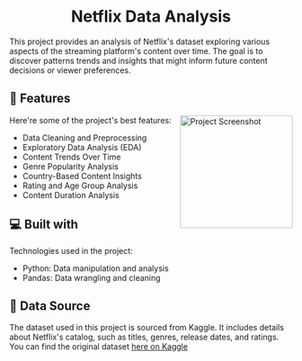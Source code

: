 <h1 align="center" id="title">Netflix Data Analysis</h1>

<p id="description">This project provides an analysis of Netflix's dataset exploring various aspects of the streaming platform's content over time. The goal is to discover patterns trends and insights that might inform future content decisions or viewer preferences.</p>

  
  
<h2>🧐 Features</h2>
<img align="right" src="https://github.com/user-attachments/assets/4546e6be-7655-4d4b-8cd9-f26d5e2ad493" alt="Project Screenshot" width="200">
Here're some of the project's best features:

*   Data Cleaning and Preprocessing
*   Exploratory Data Analysis (EDA)
*   Content Trends Over Time
*   Genre Popularity Analysis
*   Country-Based Content Insights
*   Rating and Age Group Analysis
*   Content Duration Analysis

  
  
<h2>💻 Built with</h2>

Technologies used in the project:

*   Python: Data manipulation and analysis
*   Pandas: Data wrangling and cleaning

<h2>🔎 Data Source</h2>

The dataset used in this project is sourced from Kaggle. It includes details about Netflix's catalog, such as titles, genres, release dates, and ratings. You can find the original dataset [here on Kaggle](https://www.kaggle.com/datasets/ariyoomotade/netflix-data-cleaning-analysis-and-visualization)
